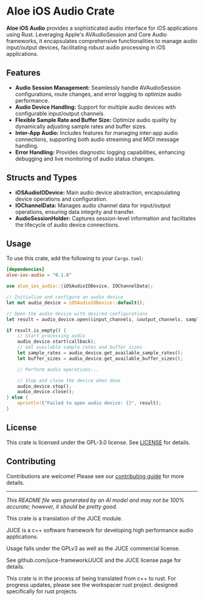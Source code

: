# Aloe iOS Audio Crate

**Aloe iOS Audio** provides a sophisticated audio interface for iOS applications using Rust. Leveraging Apple's AVAudioSession and Core Audio frameworks, it encapsulates comprehensive functionalities to manage audio input/output devices, facilitating robust audio processing in iOS applications.

## Features

- **Audio Session Management:** Seamlessly handle AVAudioSession configurations, route changes, and error logging to optimize audio performance.
- **Audio Device Handling:** Support for multiple audio devices with configurable input/output channels.
- **Flexible Sample Rate and Buffer Size:** Optimize audio quality by dynamically adjusting sample rates and buffer sizes.
- **Inter-App Audio:** Includes features for managing inter-app audio connections, supporting both audio streaming and MIDI message handling.
- **Error Handling:** Provides diagnostic logging capabilities, enhancing debugging and live monitoring of audio status changes.

## Structs and Types

- **iOSAudioIODevice:** Main audio device abstraction, encapsulating device operations and configuration.
- **IOChannelData:** Manages audio channel data for input/output operations, ensuring data integrity and transfer.
- **AudioSessionHolder:** Captures session-level information and facilitates the lifecycle of audio device connections.

## Usage

To use this crate, add the following to your `Cargo.toml`:

```toml
[dependencies]
aloe-ios-audio = "0.1.0"
```

```rust
use aloe_ios_audio::{iOSAudioIODevice, IOChannelData};

// Initialize and configure an audio device
let mut audio_device = iOSAudioIODevice::default();

// Open the audio device with desired configurations
let result = audio_device.open(&input_channels, &output_channels, sample_rate, buffer_size);

if result.is_empty() {
    // Start processing audio
    audio_device.start(callback);
    // Get available sample rates and buffer sizes
    let sample_rates = audio_device.get_available_sample_rates();
    let buffer_sizes = audio_device.get_available_buffer_sizes();

    // Perform audio operations...

    // Stop and close the device when done
    audio_device.stop();
    audio_device.close();
} else {
    eprintln!("Failed to open audio device: {}", result);
}
```

## License

This crate is licensed under the GPL-3.0 license. See [LICENSE](https://github.com/klebs6/aloe-rs/blob/main/LICENSE) for details.

## Contributing

Contributions are welcome! Please see our [contributing guide](https://github.com/klebs6/aloe-rs/blob/main/CONTRIBUTING.md) for more details.

---

*This README file was generated by an AI model and may not be 100% accurate; however, it should be pretty good.*


This crate is a translation of the JUCE module.

JUCE is a c++ software framework for developing high performance audio applications.

Usage falls under the GPLv3 as well as the JUCE commercial license.

See github.com/juce-framework/JUCE and the JUCE license page for details.

This crate is in the process of being translated from c++ to rust. For progress updates, please see the workspacer rust project. designed specifically for rust projects.
